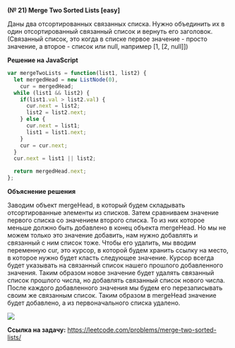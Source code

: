 **(№ 21) Merge Two Sorted Lists [easy]**

Даны два отсортированных связанных списка.
Нужно объединить их в один отсортированный связанный список и вернуть его заголовок.
(Связанный список, это когда в списке первое значение - просто значение, а второе - список или null, например [1, [2, null]])

**Решение на JavaScript**

```javascript
var mergeTwoLists = function(list1, list2) {
  let mergedHead = new ListNode(0),
    cur = mergedHead;
  while (list1 && list2) {
    if(list1.val > list2.val) {
      cur.next = list2;
      list2 = list2.next;
    } else {
      cur.next = list1;
      list1 = list1.next;
    }
    cur = cur.next;
  }
  cur.next = list1 || list2;

  return mergedHead.next;
};
```

**Объяснение решения**

Заводим объект mergeHead, в который будем складывать отсортированные элементы из списков. Затем сравниваем значение первого списка со значением второго списка. То из них которое меньше должно быть добавлено в конец объекта mergeHead. Но мы не можем только это значение добавить, нам нужно добавлять и связанный с ним список тоже. Чтобы его удалить, мы вводим переменную cur, это курсор, в которой будем хранить ссылку на место, в которое нужно будет класть следующее значение. Курсор всегда будет указывать на связанный список нашего прошлого добавленного значения. Таким образом новое значение будет удалять связанный список прошлого числа, но добавлять связанный список нового числа. После каждого добавленного значения мы будем его перезаписывать своим же связанным список. Таким образом в mergeHead значение будет добавлено, а из первоначального списка удалено.

![](https://cushaaay.ru/leetcode/0021.png)

**Ссылка на задачу:** https://leetcode.com/problems/merge-two-sorted-lists/